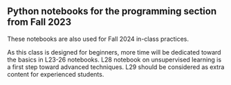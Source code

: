 ## Python notebooks for the programming section from Fall 2023
These notebooks are also used for Fall 2024 in-class practices.

As this class is designed for beginners, more time will be dedicated toward the basics in L23-26 notebooks. L28 notebook on unsupervised learning is a first step toward advanced techniques. L29 should be considered as extra content for experienced students.
